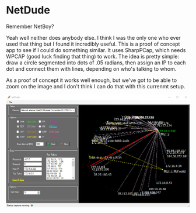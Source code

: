 # NetDude
Remember NetBoy?

Yeah well neither does anybody else. I think I was the only one who ever used that thing but I found it incredibly useful. This is a proof of concept app to see if I could do something similar. It uses SharpPCap, which needs WPCAP (good luck finding that thing) to work. The idea is pretty simple: draw a circle segmented into dots of .05 radians, then assign an IP to each dot and connect them with lines, depending on who's talking to whom.

As a proof of concept it works well enough, but we've got to be able to zoom on the image and I don't think I can do that with this currenmt setup.

<div align="center">
    <img src="/Dude1.png"</img> 
</div>
